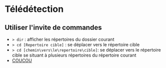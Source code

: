 # Télédétection

## Utiliser l'invite de commandes

- `> dir` : afficher les répertoires du dossier courant
- `> cd [Repertoire cible]` : se déplacer vers le répertoire cible
- `> cd [chemin\vers\le\repertoire\cible]`: se déplacer vers le répertoire cible se situant à plusieurs répertoires du répertoire courant
- [COUCOU](#utiliser-linvite-de-commandes)
